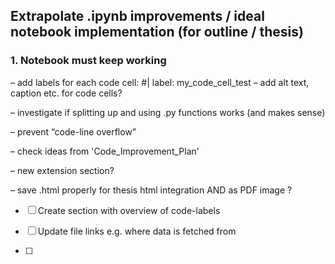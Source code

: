 ## Extrapolate .ipynb improvements / ideal notebook implementation (for outline / thesis)

### 1. Notebook must keep working
– add labels for each code cell: #| label: my_code_cell_test
   – add alt text, caption etc. for code cells?
   
– investigate if splitting up and using .py functions works (and makes sense)

– prevent “code-line overflow”

– check ideas from 'Code_Improvement_Plan'

–  new extension section?

– save .html properly for thesis html integration AND as PDF image ?

- [ ] Create section with overview of code-labels

- [ ] Update file links e.g. where data is fetched from

- [ ] 

